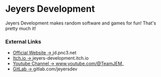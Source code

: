 # Jeyers Development

Jeyers Development makes random software and games for fun!
That's pretty much it!

### External Links

- [Official Website -> ](href)jd.pnc3.net
- [Itch.io -> ](href)jeyers-development.itch.io
- [Youtube Channel -> ](href)www.youtube.com/@TeamJEM_
- [GitLab -> ](href)gitlab.com/jeyersdev
